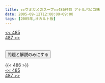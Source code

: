 ```yaml
---
title: ★★ウミガメのスープ★★486杯目 アナルパピコ味
date: 2005-09-12T12:00:00+09:00
tags: [2005年,オカルト板]
---
```

<div class="th_left"><a href="../485"><< 485</a></div>
<div class="th_right"><a href="../487">487 >></a></div>
<br><br>
<script src="../../js/cupsoup.js"></script>
<form>
<input type="button" value="問題と解説のみにする" onClick="toggleCupsoup()">
</form>
{{< 486 >}}
<div class="th_left"><a href="../485"><< 485</a></div>
<div class="th_right"><a href="../487">487 >></a></div>